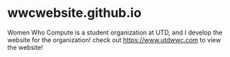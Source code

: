 # wwcwebsite.github.io
Women Who Compute is a student organization at UTD, and I develop the website for the organization!
check out https://www.utdwwc.com to view the website!
